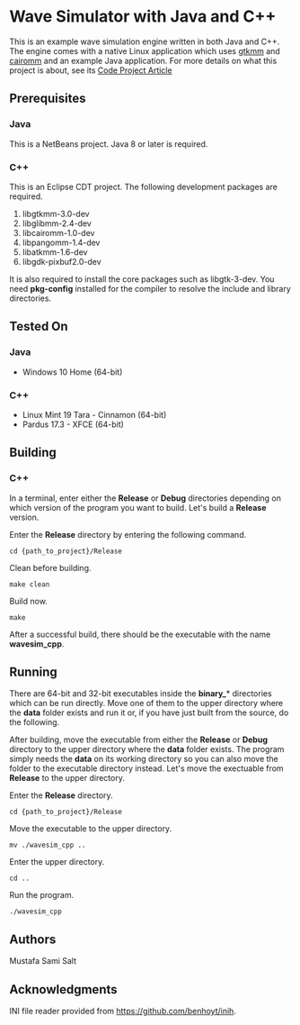 # Wave Simulator with Java and C++
This is an example wave simulation engine written in both Java and C++. The engine comes with a native Linux application which uses [gtkmm](https://www.gtkmm.org/) and [cairomm](https://www.cairographics.org/cairomm/) and an example Java application. For more details on what this project is about, see its [Code Project Article](https://www.codeproject.com/Articles/1259631/Wave-Simulator-with-Java-and-Cplusplus)
## Prerequisites
### Java
This is a NetBeans project. Java 8 or later is required.
### C++
This is an Eclipse CDT project. The following development packages are required.
1. libgtkmm-3.0-dev
3. libglibmm-2.4-dev
4. libcairomm-1.0-dev
5. libpangomm-1.4-dev
6. libatkmm-1.6-dev
7. libgdk-pixbuf2.0-dev

It is also required to install the core packages such as libgtk-3-dev. You need **pkg-config** installed for the compiler to resolve the include and library directories.
## Tested On
### Java
- Windows 10 Home (64-bit)
### C++
- Linux Mint 19 Tara - Cinnamon (64-bit)
- Pardus 17.3 - XFCE (64-bit)
## Building
### C++
In a terminal, enter either the **Release** or **Debug** directories depending on which version of the program you want to build. Let's build a **Release** version.

Enter the **Release** directory by entering the following command.

```cd {path_to_project}/Release```

Clean before building.

```make clean```

Build now.

```make```

After a successful build, there should be the executable with the name **wavesim_cpp**.
## Running
There are 64-bit and 32-bit executables inside the **binary_*** directories which can be run directly. Move one of them to the upper directory where the **data** folder exists and run it or, if you have just built from the source, do the following.

After building, move the executable from either the **Release** or **Debug** directory to the upper directory where the **data** folder exists. The program simply needs the **data** on its working directory so you can also move the folder to the executable directory instead. Let's move the exectuable from **Release** to the upper directory.

Enter the **Release** directory.

```cd {path_to_project}/Release```

Move the executable to the upper directory.

```mv ./wavesim_cpp ..```

Enter the upper directory.

```cd ..```

Run the program.

```./wavesim_cpp```
## Authors
Mustafa Sami Salt
## Acknowledgments
INI file reader provided from https://github.com/benhoyt/inih.
